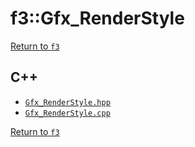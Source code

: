 # f3::Gfx_RenderStyle

[Return to `f3`](/docs/f3.md)

## C++

- [`Gfx_RenderStyle.hpp`](/src/f3/Gfx_RenderStyle.hpp)
- [`Gfx_RenderStyle.cpp`](/src/f3/Gfx_RenderStyle.cpp)

[Return to `f3`](/docs/f3.md)